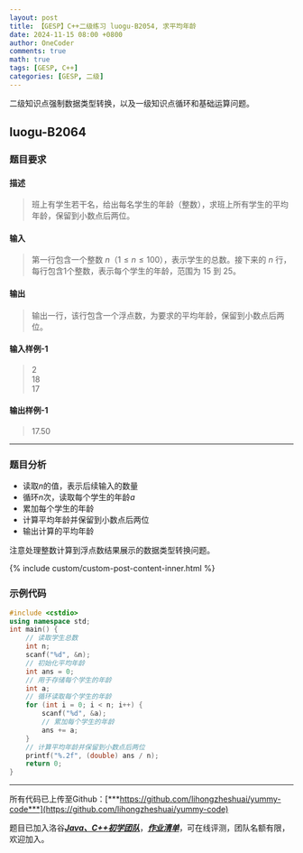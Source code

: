 ```yaml
---
layout: post
title: 【GESP】C++二级练习 luogu-B2054, 求平均年龄
date: 2024-11-15 08:00 +0800
author: OneCoder
comments: true
math: true
tags: [GESP, C++]
categories: [GESP, 二级]
---
```

二级知识点强制数据类型转换，以及一级知识点循环和基础运算问题。

<!--more-->

## luogu-B2064

### 题目要求

#### 描述

>班上有学生若干名，给出每名学生的年龄（整数），求班上所有学生的平均年龄，保留到小数点后两位。

#### 输入

>第一行包含一个整数 $n$（$1\le n\le 100$），表示学生的总数。接下来的 $n$ 行，每行包含$1$个整数，表示每个学生的年龄，范围为 $15$ 到 $25$。

#### 输出

>输出一行，该行包含一个浮点数，为要求的平均年龄，保留到小数点后两位。

#### 输入样例-1

>2  
>18  
>17

#### 输出样例-1

>17.50

---

### 题目分析

- 读取$n$的值，表示后续输入的数量
- 循环$n$次，读取每个学生的年龄$a$
- 累加每个学生的年龄
- 计算平均年龄并保留到小数点后两位
- 输出计算的平均年龄

注意处理整数计算到浮点数结果展示的数据类型转换问题。

{% include custom/custom-post-content-inner.html %}

### 示例代码

```cpp
#include <cstdio>
using namespace std;
int main() {
    // 读取学生总数
    int n;
    scanf("%d", &n);
    // 初始化平均年龄
    int ans = 0;
    // 用于存储每个学生的年龄
    int a;
    // 循环读取每个学生的年龄
    for (int i = 0; i < n; i++) {
        scanf("%d", &a);
        // 累加每个学生的年龄
        ans += a;
    }
    // 计算平均年龄并保留到小数点后两位
    printf("%.2f", (double) ans / n);
    return 0;
}
```

---

所有代码已上传至Github：[***https://github.com/lihongzheshuai/yummy-code***](https://github.com/lihongzheshuai/yummy-code)

题目已加入洛谷[***Java、C++初学团队***](https://www.luogu.com.cn/team/92228)，[***作业清单***](https://www.luogu.com.cn/team/92228#homework)，可在线评测，团队名额有限，欢迎加入。
